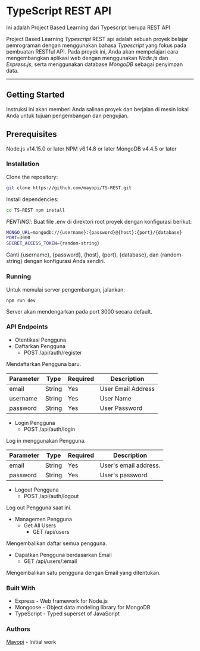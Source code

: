 # TypeScript REST API

Ini adalah Project Based Learning dari Typescript berupa REST API

Project Based Learning _Typescript_ REST api adalah sebuah proyek belajar pemrograman dengan menggunakan bahasa _Typescript_ yang fokus pada pembuatan RESTful API. Pada proyek ini, Anda akan mempelajari cara mengembangkan aplikasi web dengan menggunakan _Node.js_ dan _Express.js_, serta menggunakan database _MongoDB_ sebagai penyimpan data.

---

## Getting Started

Instruksi ini akan memberi Anda salinan proyek dan berjalan di mesin lokal Anda untuk tujuan pengembangan dan pengujian.

## Prerequisites

Node.js v14.15.0 or later
NPM v6.14.8 or later
MongoDB v4.4.5 or later

### Installation

Clone the repository:

```bash
git clone https://github.com/mayopi/TS-REST.git
```

Install dependencies:

```bash
cd TS-REST npm install
```

_PENTING!_: Buat file .env di direktori root proyek dengan konfigurasi berikut:

```bash
MONGO_URL=mongodb://{username}:{password}@{host}:{port}/{database}
PORT=3000
SECRET_ACCESS_TOKEN={random-string}
```

Ganti {username}, {password}, ​​{host}, {port}, {database}, dan {random-string} dengan konfigurasi Anda sendiri.

### Running

Untuk memulai server pengembangan, jalankan:

`npm run dev`

Server akan mendengarkan pada port 3000 secara default.

### API Endpoints

- Otentikasi Pengguna
- Daftarkan Pengguna
  - POST /api/auth/register

Mendaftarkan Pengguna baru.

| Parameter | Type   | Required | Description        |
| --------- | ------ | -------- | ------------------ |
| email     | String | Yes      | User Email Address |
| username  | String | Yes      | User Name          |
| password  | String | Yes      | User Password      |

- Login Pengguna
  - POST /api/auth/login

Log in menggunakan Pengguna.

| Parameter | Type   | Required | Description           |
| --------- | ------ | -------- | --------------------- |
| email     | String | Yes      | User's email address. |
| password  | String | Yes      | User's password.      |

- Logout Pengguna
  - POST /api/auth/logout

Log out Pengguna saat ini.

- Managemen Pengguna
  - Get All Users
    - GET /api/users

Mengembalikan daftar semua pengguna.

- Dapatkan Pengguna berdasarkan Email
  - GET /api/users/:email

Mengembalikan satu pengguna dengan Email yang ditentukan.

### Built With

- Express - Web framework for Node.js
- Mongoose - Object data modeling library for MongoDB
- TypeScript - Typed superset of JavaScript

### Authors

[Mayopi](https://github.com/mayopi) - Initial work
